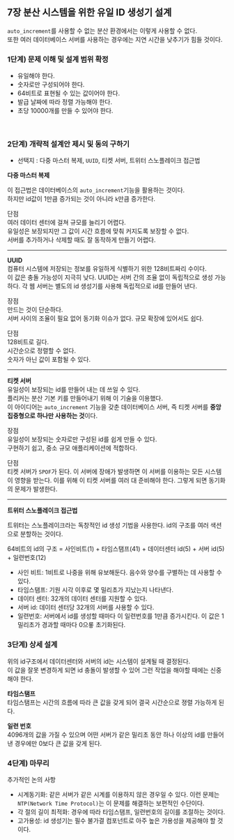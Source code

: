 ## 7장 분산 시스템을 위한 유일 ID 생성기 설계  

`auto_increment`를 사용할 수 없는 분산 환경에서는 이렇게 사용할 수 없다.  
또한 여러 데이터베이스 서버를 사용하는 경우에는 지연 시간을 낮추기가 힘들 것이다.  

### 1단계) 문제 이해 및 설계 범위 확정  

- 유일해야 한다.
- 숫자로만 구성되어야 한다.  
- 64비트로 표현될 수 있는 값이어야 한다.  
- 발급 날짜에 따라 정렬 가능해야 한다. 
- 초당 10000개를 만들 수 있어야 한다. 

<br/>

### 2단계) 개략적 설계안 제시 및 동의 구하기   

- 선택지 : 다중 마스터 복제, `UUID`, 티켓 서버, 트위터 스노플레이크 접근법  

**다중 마스터 복제**  

이 접근법은 데이터베이스의 `auto_increment`기능을 활용하는 것이다.  
하지만 id값이 1만큼 증가되는 것이 아니라 `k`만큼 증가한다.  

단점  
여러 데이터 센터에 걸쳐 규모를 늘리기 어렵다.  
유일성은 보장되지만 그 값이 시간 흐름에 맞춰 커지도록 보장할 수 없다.  
서버를 추가하거나 삭제할 때도 잘 동작하게 만들기 어렵다.  

<hr/>

**UUID**  
컴퓨터 시스템에 저장되는 정보를 유일하게 식별하기 위한 128비트짜리 수이다.  
이 값은 충돌 가능성이 지극히 낮다. 
UUID는 서버 간의 조율 없이 독립적으로 생성 가능하다. 각 웹 서버는 별도의 id 생성기를 사용해 독립적으로 id를 만들어 낸다.  

장점  
만드는 것이 단순하다.  
서버 사이의 조율이 필요 없어 동기화 이슈가 없다. 
규모 확장에 있어서도 쉽다.  


단점  
128비트로 길다.  
시간순으로 정렬할 수 없다.  
숫자가 아닌 값이 포함될 수 있다.  

<hr/>

**티켓 서버**  
유일성이 보장되는 id를 만들어 내는 데 쓰일 수 있다.  
플리커는 분산 기본 키를 만들어내기 위해 이 기술을 이용했다.  
이 아이디어는 `auto_increment` 기능을 갖춘 데이터베이스 서버, 즉 티켓 서버를 **중앙 집중형으로 하나만 사용하는 것**이다.  

장점  
유일성이 보장되는 숫자로만 구성된 id를 쉽게 만들 수 있다.  
구현하기 쉽고, 중소 규모 애플리케이션에 적합하다. 

단점  
티켓 서버가 `SPOF`가 된다. 이 서버에 장애가 발생하면 이 서버를 이용하는 모든 시스템이 영향을 받는다. 이를 위해 이 티켓 서버를 여러 대 준비해야 한다.  그렇게 되면 동기화의 문제가 발생한다.  

<hr/>

**트위터 스노플레이크 접근법**    

트위터는 스노플레이크라는 독창적인 id 생성 기법을 사용한다. 
id의 구조를 여러 색션으로 분할하는 것이다. 

64비트의 id의 구조 = 사인비트(1) + 타임스탬프(41) + 데이터센터 id(5) + 서버 id(5) + 일련번호(12)  

- 사인 비트: 1비트로 나중을 위해 유보해둔다. 음수와 양수를 구별하는 데 사용할 수 있다.  
- 타임스탬프: 기원 시각 이후로 몇 밀리초가 지났는지 나타낸다.  
- 데이터 센터: 32개의 데이터 센터를 지원할 수 있다.  
- 서버 id:  데이터 센터당 32개의 서버를 사용할 수 있다.  
- 일련번호: 서버에서 id를 생성할 때마다 이 일련번호를 1만큼 증가시킨다. 이 값은 1밀리초가 경과할 때마다 0으롷 초기화된다.  


### 3단계) 상세 설계  

위의 id구조에서 데이터센터와 서버의 id는 시스템이 설계될 때 결정된다.  
이 값을 잘못 변경하게 되면 id 충돌이 발생할 수 있어 그런 작업을 해야할 때에는 신중해야 한다. 

**타임스탬프**  
타임스탬프는 시간의 흐름에 따라 큰 값을 갖게 되어 결국 시간순으로 졍렬 가능하게 된다.  


**일련 번호**  
4096개의 값을 가질 수 있으며 어떤 서버가 같은 밀리초 동안 하나 이상의 id를 만들어 낸 경우에만 0보다 큰 값을 갖게 된다.  

### 4단계) 마무리  

추가적인 논의 사항  
- 시계동기화: 같은 서버가 같은 시계를 이용하지 않은 경우일 수 있다. 이런 문제는 `NTP(Network Time Protocol)`는 이 문제를 해결하는 보편적인 수단이다.  
- 각 절의 길이 최적화: 경우에 따라 타임스탬프, 일련번호의 길이를 조절하는 것이다.  
- 고가용성: id 생성기는 필수 불가결 컴포넌트로 아주 높은 가용성을 제공해야 할 것이다.  